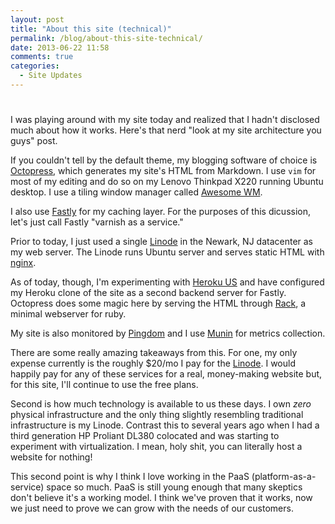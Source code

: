 ```yaml
---
layout: post
title: "About this site (technical)"
permalink: /blog/about-this-site-technical/
date: 2013-06-22 11:58
comments: true
categories: 
  - Site Updates
---
```

# 

I was playing around with my site today and realized that I hadn't
disclosed much about how it works. Here's that nerd "look at my site
architecture you guys" post.

If you couldn't tell by the default theme, my blogging software of
choice is [Octopress][1], which generates my site's HTML from Markdown.
I use `vim` for most of my editing and do so on my Lenovo Thinkpad X220
running Ubuntu desktop. I use a tiling window manager called [Awesome
WM][6].

I also use [Fastly][2] for my caching layer. For the purposes of this
dicussion, let's just call Fastly "varnish as a service."

Prior to today, I just used a single [Linode][9] in the Newark, NJ datacenter
as my web server. The Linode runs Ubuntu server and serves static HTML
with [nginx][7].

As of today, though, I'm experimenting with [Heroku US][3] and have
configured my Heroku clone of the site as a second backend server for
Fastly. Octopress does some magic here by serving the HTML through
[Rack][8], a minimal webserver for ruby.

My site is also monitored by [Pingdom][4] and I use [Munin][5] for
metrics collection.

There are some really amazing takeaways from this. For one, my only
expense currently is the roughly $20/mo I pay for the [Linode][9]. I
would happily pay for any of these services for a real, money-making
website but, for this site, I'll continue to use the free plans.

Second is how much technology is available to us these days. I own
*zero* physical infrastructure and the only thing slightly resembling
traditional infrastructure is my Linode. Contrast this to several years
ago when I had a third generation HP Proliant DL380 colocated and was
starting to experiment with virtualization. I mean, holy shit, you can
literally host a website for nothing!

This second point is why I think I love working in the PaaS
(platform-as-a-service) space so much. PaaS is still young enough that
many skeptics don't believe it's a working model. I think we've proven
that it works, now we just need to prove we can grow with the needs of
our customers.

  [1]: http://octopress.org/
  [2]: http://www.fastly.com/
  [3]: http://www.heroku.com/
  [4]: http://www.pingdom.com/
  [5]: http://munin-monitoring.org/
  [6]: http://awesome.naquadah.org/
  [7]: http://nginx.org/
  [8]: http://rack.github.io/
  [9]: http://www.linode.com/?r=2fce38a23c4154c3a1abb4f99aafd6371ee78ecc


